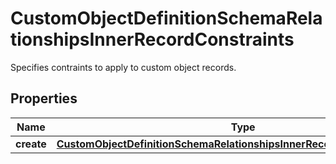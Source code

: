 

# CustomObjectDefinitionSchemaRelationshipsInnerRecordConstraints

Specifies contraints to apply to custom object records. 

## Properties

| Name | Type | Description | Notes |
|------------ | ------------- | ------------- | -------------|
|**create** | [**CustomObjectDefinitionSchemaRelationshipsInnerRecordConstraintsCreate**](CustomObjectDefinitionSchemaRelationshipsInnerRecordConstraintsCreate.md) |  |  [optional] |



